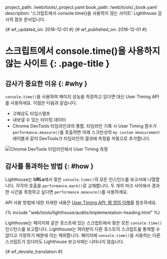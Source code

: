 project_path: /web/tools/_project.yaml
book_path: /web/tools/_book.yaml
description: '스크립트에서 console.time()을 사용하지 않는 사이트' Lighthouse 감사의 참조 문서입니다.

{# wf_updated_on: 2016-12-01 #}
{# wf_published_on: 2016-12-01 #}

# 스크립트에서 console.time()을 사용하지 않는 사이트  {: .page-title }

## 감사가 중요한 이유 {: #why }

`console.time()`을 사용하여 페이지 성능을 측정하고 있다면
대신 User Timing API를 사용하세요. 이점은 다음과 같습니다.

* 고해상도 타임스탬프
* 내보낼 수 있는 타이밍 데이터
* Chrome DevTools 타임라인과의 통합. 타임라인 기록 시 User Timing 함수가
`performance.measure()`를 호출하면
아래 스크린샷의 `my custom measurement` 레이블과 같이 DevTools가
타임라인의 결과에 측정을 자동으로 추가합니다.

![Chrome DevTools 타임라인에서 User Timing 측정][timeline]

[timeline]: /web/tools/lighthouse/images/user-timing-measurement-in-devtools.png

## 감사를 통과하는 방법 {: #how }

Lighthouse는 **URLs**에서 찾은 `console.time()`의 모든 인스턴스를
보고서에 나열합니다. 각각의 호출을 `performance.mark()`로 교체합니다.
두 개의 마크 사이에서 경과한 시간을 측정하고 싶다면
`performance.measure()`를 사용하세요.

API 사용 방법에 대한 자세한 내용은 [User Timing API: 웹 앱의 이해][html5rocks]를
참조하세요.

[html5rocks]: https://www.html5rocks.com/en/tutorials/webperformance/usertiming/

{% include "web/tools/lighthouse/audits/implementation-heading.html" %}

Lighthouse는 페이지와 같은 호스트에 있는 스크립트에서 찾은 모든 `console.time()` 인스턴스를
보고합니다. Lighthouse는 여러분이 다른 호스트의 스크립트를
통제할 수 없다고 가정하기 때문에
이는 제외합니다. 페이지에 `console.time()`을 사용하는 다른 스크립트가 있더라도
Lighthouse 보고서에는 나타나지 않습니다.


{# wf_devsite_translation #}

